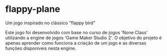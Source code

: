 # flappy-plane
Um jogo inspirado no clássico "flappy bird"

Este jogo foi desenvolvido com base no curso de jogos 'None Class' utilizando a engine de jogos 'Game Maker Studio 2'.
O objetivo do projeto é apenas aprender como funciona a criação de um jogo e as diversas funções disponíveis nesta engine.

